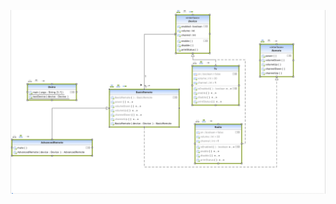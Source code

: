 
![Bridge UML](https://github.com/muarshad01/Java-Design-Patterns/blob/main/Bridge/images/bridge.png)
